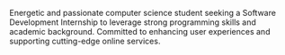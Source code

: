 Energetic and passionate computer science student seeking a Software Development Internship to leverage strong programming skills and academic background. Committed to enhancing user experiences and supporting cutting-edge online services.
